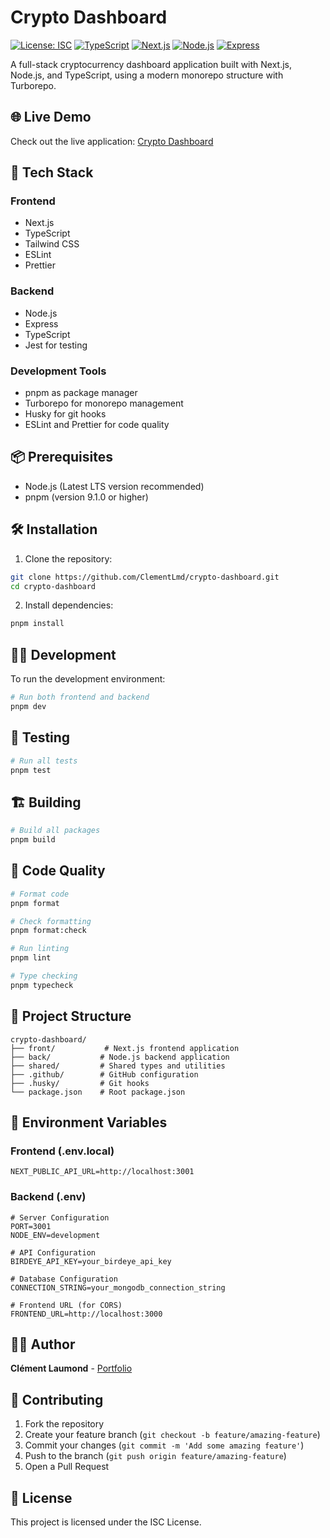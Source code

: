 # Crypto Dashboard

[![License: ISC](https://img.shields.io/badge/License-ISC-blue.svg)](https://opensource.org/licenses/ISC)
[![TypeScript](https://img.shields.io/badge/TypeScript-007ACC?style=flat&logo=typescript&logoColor=white)](https://www.typescriptlang.org/)
[![Next.js](https://img.shields.io/badge/Next.js-000000?style=flat&logo=next.js&logoColor=white)](https://nextjs.org/)
[![Node.js](https://img.shields.io/badge/Node.js-339933?style=flat&logo=nodedotjs&logoColor=white)](https://nodejs.org/)
[![Express](https://img.shields.io/badge/Express-000000?style=flat&logo=express&logoColor=white)](https://expressjs.com/)

A full-stack cryptocurrency dashboard application built with Next.js, Node.js, and TypeScript, using a modern monorepo structure with Turborepo.

## 🌐 Live Demo

Check out the live application: [Crypto Dashboard](https://crypto-dashboard-front-phi.vercel.app/)

## 🚀 Tech Stack

### Frontend

- Next.js
- TypeScript
- Tailwind CSS
- ESLint
- Prettier

### Backend

- Node.js
- Express
- TypeScript
- Jest for testing

### Development Tools

- pnpm as package manager
- Turborepo for monorepo management
- Husky for git hooks
- ESLint and Prettier for code quality

## 📦 Prerequisites

- Node.js (Latest LTS version recommended)
- pnpm (version 9.1.0 or higher)

## 🛠️ Installation

1. Clone the repository:

```bash
git clone https://github.com/ClementLmd/crypto-dashboard.git
cd crypto-dashboard
```

2. Install dependencies:

```bash
pnpm install
```

## 🏃‍♂️ Development

To run the development environment:

```bash
# Run both frontend and backend
pnpm dev
```

## 🧪 Testing

```bash
# Run all tests
pnpm test
```

## 🏗️ Building

```bash
# Build all packages
pnpm build
```

## 📝 Code Quality

```bash
# Format code
pnpm format

# Check formatting
pnpm format:check

# Run linting
pnpm lint

# Type checking
pnpm typecheck
```

## 📁 Project Structure

```
crypto-dashboard/
├── front/           # Next.js frontend application
├── back/           # Node.js backend application
├── shared/         # Shared types and utilities
├── .github/        # GitHub configuration
├── .husky/         # Git hooks
└── package.json    # Root package.json
```

## 🔑 Environment Variables

### Frontend (.env.local)

```env
NEXT_PUBLIC_API_URL=http://localhost:3001
```

### Backend (.env)

```env
# Server Configuration
PORT=3001
NODE_ENV=development

# API Configuration
BIRDEYE_API_KEY=your_birdeye_api_key

# Database Configuration
CONNECTION_STRING=your_mongodb_connection_string

# Frontend URL (for CORS)
FRONTEND_URL=http://localhost:3000
```

## 👨‍💻 Author

**Clément Laumond** - [Portfolio](https://portfolio-clement-laumonds-projects.vercel.app/ghreadme)

## 🤝 Contributing

1. Fork the repository
2. Create your feature branch (`git checkout -b feature/amazing-feature`)
3. Commit your changes (`git commit -m 'Add some amazing feature'`)
4. Push to the branch (`git push origin feature/amazing-feature`)
5. Open a Pull Request

## 📄 License

This project is licensed under the ISC License.

